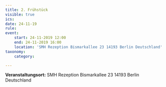 ```yaml
---
title: 2. Frühstück
visible: true
ics: 
date: 24-11-19
rule: 
event:
	start: 24-11-2019 12:00
	end: 24-11-2019 16:00
	location: 'SMH Rezeption Bismarkallee 23 14193 Berlin Deutschland'
taxonomy:
	category: 

---
```




**Veranstaltungsort:** SMH Rezeption
Bismarkallee 23
14193 Berlin
Deutschland


